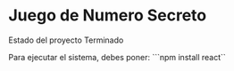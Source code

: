 <h1>Juego de Numero Secreto</h1>
Estado del proyecto Terminado

Para  ejecutar el sistema, debes poner:
```npm install react``
